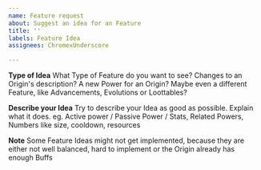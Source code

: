 ```yaml
---
name: Feature request
about: Suggest an idea for an Feature
title: ''
labels: Feature Idea
assignees: ChromexUnderscore

---
```


**Type of Idea**
What Type of Feature do you want to see?
Changes to an Origin's description?
A new Power for an Origin?
Maybe even a different Feature, like Advancements, Evolutions or Loottables?

**Describe your Idea**
Try to describe your Idea as good as possible.
Explain what it does.
eg. Active power / Passive Power / Stats, Related Powers, Numbers like size, cooldown, resources

**Note**
Some Feature Ideas might not get implemented, because they are either not well balanced, hard to implement or the Origin already has enough Buffs
